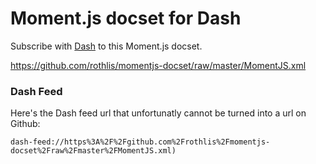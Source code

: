 Moment.js docset for Dash
===============

Subscribe with [Dash](http://kapeli.com/ "Dash – Snippet Manager, Documentation Browser") to this Moment.js docset.

https://github.com/rothlis/momentjs-docset/raw/master/MomentJS.xml

### Dash Feed

Here's the Dash feed url that unfortunatly cannot be turned into a url on Github:

`dash-feed://https%3A%2F%2Fgithub.com%2Frothlis%2Fmomentjs-docset%2Fraw%2Fmaster%2FMomentJS.xml)`
